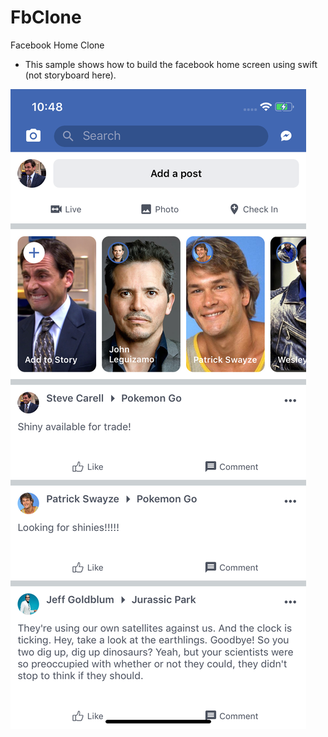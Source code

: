 # FbClone
Facebook Home Clone

- This sample shows how to build the facebook home screen using swift (not storyboard here).

![Facebook Home](https://raw.githubusercontent.com/rmenezes/FbClone/master/facebook-home.png)
